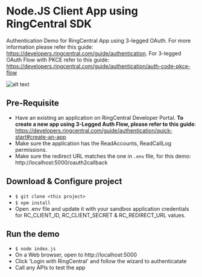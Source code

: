 # Node.JS Client App using RingCentral SDK

Authentication Demo for RingCentral App using 3-legged OAuth. For more information please refer this guide: https://developers.ringcentral.com/guide/authentication. For 3-legged OAuth Flow with PKCE refer to this guide: https://developers.ringcentral.com/guide/authentication/auth-code-pkce-flow

![alt text](https://netstorage.ringcentral.com/dpw/guide/images/oauth-auth-token-flow.png?v=2022-03-04![image](https://user-images.githubusercontent.com/395039/160492497-d0058fa4-59d9-49ac-8f9e-4e8a4e1aa1b7.png))


## Pre-Requisite

- Have an existing an application on RingCentral Developer Portal. **To create a new app using 3-Legged Auth Flow, please refer to this guide**: https://developers.ringcentral.com/guide/authentication/quick-start#create-an-app
- Make sure the application has the ReadAccounts, ReadCallLog permissions.
- Make sure the redirect URL matches the one  in `.env` file, for this demo: http://localhost:5000/oauth2callback

## Download & Configure project 

- ```$ git clone <this project> ```
- ```$ npm install```
- Open .env file and update it with your sandbox application credentials for RC_CLIENT_ID, RC_CLIENT_SECRET & RC_REDIRECT_URL values.


## Run the demo

- ```$ node index.js```
- On a Web browser, open to http://localhost:5000 
- Click 'Login with RingCentral' and follow the wizard to authenticatate
- Call any APIs to test the app


